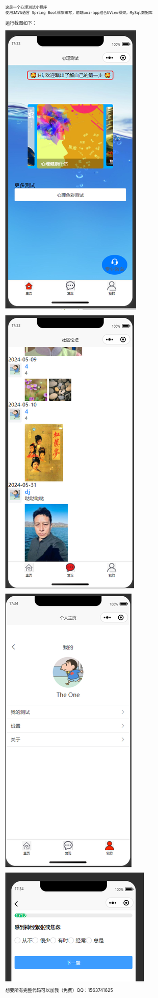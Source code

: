 ```
这是一个心理测试小程序
使用JAVA语言 Spring Boot框架编写，前端uni-app结合UView框架，MySql数据库
```

运行截图如下：

![1717148052770](https://github.com/yyuyye/demo/blob/master/1717148052770.png)

![1717148094933](https://github.com/yyuyye/demo/blob/master/1717148094933.png)

![1717148122244](https://github.com/yyuyye/demo/blob/master/1717148122244.png)

![1717148146279](https://github.com/yyuyye/demo/blob/master/1717148146279.png)

想要所有完整代码可以加我（免费）QQ：1563741625

